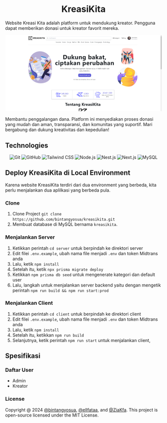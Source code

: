 <h1 style="text-align: center;">KreasiKita</h1>

Website Kreasi Kita adalah platform untuk mendukung kreator. Pengguna dapat memberikan donasi untuk kreator favorit mereka.

![Snapshot](./public/snapshot.png)

Membantu penggalangan dana. Platform ini menyediakan proses donasi yang mudah dan aman, transparansi, dan komunitas yang suportif. Mari bergabung dan dukung kreativitas dan kepedulian!

## Technologies

<div align="center">
	<img width="50" src="https://user-images.githubusercontent.com/25181517/192108372-f71d70ac-7ae6-4c0d-8395-51d8870c2ef0.png" alt="Git" title="Git"/>
	<img width="50" src="https://user-images.githubusercontent.com/25181517/192108374-8da61ba1-99ec-41d7-80b8-fb2f7c0a4948.png" alt="GitHub" title="GitHub"/>
	<img width="50" src="https://user-images.githubusercontent.com/25181517/202896760-337261ed-ee92-4979-84c4-d4b829c7355d.png" alt="Tailwind CSS" title="Tailwind CSS"/>
	<img width="50" src="https://user-images.githubusercontent.com/25181517/183568594-85e280a7-0d7e-4d1a-9028-c8c2209e073c.png" alt="Node.js" title="Node.js"/>
	<img width="50" src="https://github.com/marwin1991/profile-technology-icons/assets/136815194/519bfaf3-c242-431e-a269-876979f05574" alt="Nest.js" title="Nest.js"/>
	<img width="50" src="https://github.com/marwin1991/profile-technology-icons/assets/136815194/5f8c622c-c217-4649-b0a9-7e0ee24bd704" alt="Next.js" title="Next.js"/>
	<img width="50" src="https://user-images.githubusercontent.com/25181517/183896128-ec99105a-ec1a-4d85-b08b-1aa1620b2046.png" alt="MySQL" title="MySQL"/>
</div>

## Deploy KreasiKita di Local Environment

Karena website KreasiKita terdiri dari dua environment yang berbeda, kita perlu menjalankan dua aplilkasi yang berbeda pula.

### Clone

1. Clone Project `git clone https://github.com/bintangyosua/kreasikita.git`
2. Membuat database di MySQL bernama `kreasikita`.

### Menjalankan Server

1. Ketikkan perintah `cd server` untuk berpindah ke direktori server
2. Edit filei `.env.example`, ubah nama file menjadi `.env` dan token Midtrans anda
3. Lalu, ketik `npm install`
4. Setelah itu, ketik `npx prisma migrate deploy`
5. Ketikkan `npm prisma db seed` untuk mengenerate kategori dan default user
6. Lalu, langkah untuk menjalankan server backend yaitu dengan mengetik perintah `npm run build && npm run start:prod`

### Menjalankan Client

1. Ketikkan perintah `cd client` untuk berpindah ke direktori client
2. Edit filei `.env.example`, ubah nama file menjadi `.env` dan token Midtrans anda
3. Lalu, ketik `npm install`
4. Setelah itu, ketikkan `npm run build`
5. Selanjutnya, ketik perintah `npm run start` untuk menjalankan client,

## Spesifikasi

### Daftar User

- Admin
- Kreator

### License

Copyright @ 2024 [@bintangyosua](https://github.com/bintangyosua), [@ellfataa](https://github.com/ellfataa), and [@ZiaKfa](https://github.com/ZiaKfa). This project is open-source licensed under the MIT License.
